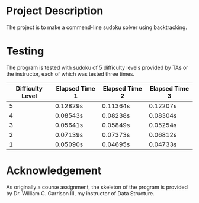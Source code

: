 # Project Description
The project is to make a commend-line sudoku solver using backtracking. 

# Testing 
The program is tested with sudoku of 5 difficulty levels provided by TAs or the instructor, each of which was tested three times. 

Difficulty Level | Elapsed Time 1 | Elapsed Time 2 | Elapsed Time 3 
--- | ------ | ---- | ---
5 | 0.12829s | 0.11364s | 0.12207s 
4 | 0.08543s | 0.08238s | 0.08304s 
3 | 0.05641s | 0.05849s | 0.05254s 
2 | 0.07139s | 0.07373s | 0.06812s 
1 | 0.05090s | 0.04695s | 0.04733s 

# Acknowledgement 
As originally a course assignment, the skeleton of the program is provided by Dr. William C. Garrison III, my instructor of Data Structure.
